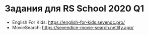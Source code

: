 # Задания для RS School 2020 Q1
 - English For Kids: https://english-for-kids.sevendc.pro/
 - MovieSearch: https://sevendice-movie-search.netlify.app/
